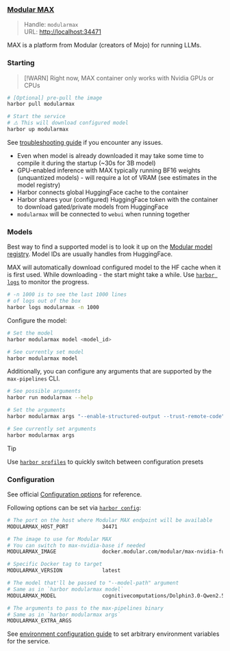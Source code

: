 ### [Modular MAX](https://github.com/modular/max)

> Handle: `modularmax`<br/>
> URL: [http://localhost:34471](http://localhost:34471)

MAX is a platform from Modular (creators of Mojo) for running LLMs.

### Starting

> [!WARN]
> Right now, MAX container only works with Nvidia GPUs or CPUs

```bash
# [Optional] pre-pull the image
harbor pull modularmax

# Start the service
# ⚠️ This will download configured model
harbor up modularmax
```

See [troubleshooting guide](./1.-Harbor-User-Guide.md#troubleshooting) if you encounter any issues.

- Even when model is already downloaded it may take some time to compile it during the startup (~30s for 3B model)
- GPU-enabled inference with MAX typically running BF16 weights (unquantized models) - will require a lot of VRAM (see estimates in the model registry)
- Harbor connects global HuggingFace cache to the container
- Harbor shares your (configured) HuggingFace token with the container to download gated/private models from HuggingFace
- `modularmax` will be connected to `webui` when running together

### Models

Best way to find a supported model is to look it up on the [Modular model registry](https://builds.modular.com/?category=models). Model IDs are usually handles from HuggingFace.

MAX will automatically download configured model to the HF cache when it is first used. While downloading - the start might take a while. Use [`harbor logs`](./3.-Harbor-CLI-Reference.md#harbor-logs) to monitor the progress.

```bash
# -n 1000 is to see the last 1000 lines
# of logs out of the box
harbor logs modularmax -n 1000
```

Configure the model:
```bash
# Set the model
harbor modularmax model <model_id>

# See currently set model
harbor modularmax model
```

Additionally, you can configure any arguments that are supported by the `max-pipelines` CLI.

```bash
# See possible arguments
harbor run modularmax --help

# Set the arguments
harbor modularmax args "--enable-structured-output --trust-remote-code"

# See currently set arguments
harbor modularmax args
```

> [!TIP]
> Use [`harbor profiles`](./3.-Harbor-CLI-Reference.md#harbor-profile) to quickly switch between configuration presets

### Configuration

See official [Configuration options](https://docs.modular.com/max/max-pipelines#configuration-options) for reference.

Following options can be set via [`harbor config`](./3.-Harbor-CLI-Reference.md#harbor-config):

```bash
# The port on the host where Modular MAX endpoint will be available
MODULARMAX_HOST_PORT           34471

# The image to use for Modular MAX
# You can switch to max-nvidia-base if needed
MODULARMAX_IMAGE               docker.modular.com/modular/max-nvidia-full

# Specific Docker tag to target
MODULARMAX_VERSION             latest

# The model that'll be passed to "--model-path" argument
# Same as in `harbor modularmax model`
MODULARMAX_MODEL               cognitivecomputations/Dolphin3.0-Qwen2.5-3b

# The arguments to pass to the max-pipelines binary
# Same as in `harbor modularmax args`
MODULARMAX_EXTRA_ARGS
```

See [environment configuration guide](./1.-Harbor-User-Guide.md#environment-variables) to set arbitrary environment variables for the service.